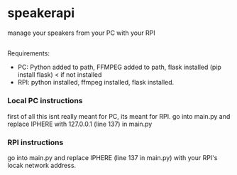# speakerapi
manage your speakers from your PC with your RPI


##
Requirements:
- PC: Python added to path, FFMPEG added to path, flask installed (pip install flask) < if not installed
- RPI: python installed, ffmpeg installed, flask installed.

### Local PC instructions
first of all this isnt really meant for PC, its meant for RPI.
go into main.py and replace IPHERE with 127.0.0.1 (line 137) in main.py 

### RPI instructions
go into main.py and replace IPHERE (line 137 in main.py) with your RPI's locak network address.
